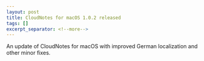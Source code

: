 ```yaml
---
layout: post
title: CloudNotes for macOS 1.0.2 released
tags: []
excerpt_separator: <!--more-->
---
```


An update of CloudNotes for macOS with improved German localization and other minor fixes.
